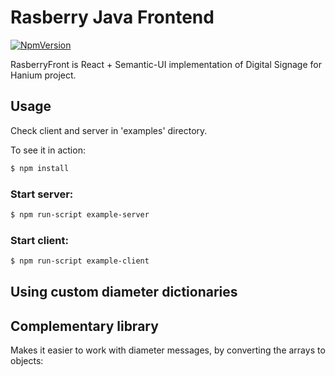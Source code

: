 # Rasberry Java Frontend

[![NpmVersion](https://img.shields.io/npm/v/npm.svg)](https://img.shields.io/npm/v/npm.svg)

RasberryFront is React + Semantic-UI implementation of Digital Signage for Hanium project. 


## Usage

Check client and server in 'examples' directory. 

To see it in action:

````bash
$ npm install
````

### Start server:
````bash
$ npm run-script example-server
````

### Start client:
````bash
$ npm run-script example-client
````

## Using custom diameter dictionaries



## Complementary library

Makes it easier to work with diameter messages, by converting the arrays to objects:
